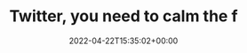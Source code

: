 ---
retweeted: false
source: <a href="https://mobile.twitter.com" rel="nofollow">Twitter Web App</a>
entities:
  user_mentions: []
  urls: []
  symbols: []
  media:
  - expanded_url: https://twitter.com/bascht/status/1517527406332059648/photo/1
    indices:
    - '41'
    - '64'
    url: https://t.co/Jki4IywIm4
    media_url: http://pbs.twimg.com/media/FQ9W9mVWYAA5UaT.png
    id_str: '1517527215709249536'
    id: '1517527215709249536'
    media_url_https: https://pbs.twimg.com/media/FQ9W9mVWYAA5UaT.png
    sizes:
      medium:
        w: '407'
        h: '164'
        resize: fit
      large:
        w: '407'
        h: '164'
        resize: fit
      thumb:
        w: '150'
        h: '150'
        resize: crop
      small:
        w: '407'
        h: '164'
        resize: fit
    type: photo
    display_url: pic.twitter.com/Jki4IywIm4
  hashtags: []
display_text_range:
- '0'
- '64'
favorite_count: '9'
id_str: '1517527406332059648'
truncated: false
retweet_count: '0'
id: '1517527406332059648'
possibly_sensitive: false
created_at: Fri Apr 22 15:35:02 +0000 2022
favorited: false
full_text: Twitter, you need to calm the fuck down.
lang: en
extended_entities:
  media:
  - expanded_url: https://twitter.com/bascht/status/1517527406332059648/photo/1
    indices:
    - '41'
    - '64'
    url: https://t.co/Jki4IywIm4
    media_url: http://pbs.twimg.com/media/FQ9W9mVWYAA5UaT.png
    id_str: '1517527215709249536'
    id: '1517527215709249536'
    media_url_https: https://pbs.twimg.com/media/FQ9W9mVWYAA5UaT.png
    sizes:
      medium:
        w: '407'
        h: '164'
        resize: fit
      large:
        w: '407'
        h: '164'
        resize: fit
      thumb:
        w: '150'
        h: '150'
        resize: crop
      small:
        w: '407'
        h: '164'
        resize: fit
    type: photo
    display_url: pic.twitter.com/Jki4IywIm4
tags:
- pesos:twitter
date: '2022-04-22T15:35:02+00:00'
src: https://twitter.com/bascht/status/1517527406332059648
original_url: https://twitter.com/bascht/status/1517527406332059648
type: twitter_tweet
media_url: https://img.bascht.com/twitter/pbs.twimg.com/media/FQ9W9mVWYAA5UaT.png
text: Twitter, you need to calm the fuck down.
title: Twitter, you need to calm the f

---
